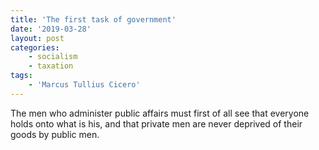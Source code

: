 ```yaml
---
title: 'The first task of government'
date: '2019-03-28'
layout: post
categories:
    - socialism
    - taxation
tags:
    - 'Marcus Tullius Cicero'
---
```


The men who administer public affairs must first of all see that everyone holds onto what is his, and that private men are never deprived of their goods by public men.